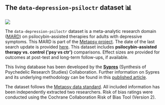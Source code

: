 ## **The `data-depression-psiloctr` dataset** 📊 

[<img src="https://img.shields.io/badge/DOI-10.5281%2Fzenodo.15714852-blue">](https://doi.org/10.5281/zenodo.15714852) 

The `data-depression-psiloctr` dataset is a meta-analytic research domain ([MARD](https://docs.metapsy.org/uploads/ebmental-2022-300509.pdf)) 
on psilocybin-assisted therapies for adults with depressive symptoms. 
This MARD is part of the  [Metapsy project](https://www.metapsy.org/). 
The date of the last search update is provided [here](https://github.com/metapsy-project/data-depression-psiloctr/blob/master/metadata/last_search.txt). 
This dataset includes **psilocybin-assisted therapy vs. control ('psy vs ctr')** comparisons. Effect sizes are provided for outcomes at post-test and long-term follow-ups, if available. 

This living database has been developed by the [**Sypres**](https://sypres.io/) (Synthesis of Psychedelic Research Studies) Collaboration. Further information on Sypres and its underlying methodology can be found in this  [published article](https://sypres.io/assets/pdfs/natmh2025.pdf).

The dataset follows the [Metapsy data standard](https://docs.metapsy.org/data-preparation/format/). All included information has been independently extracted two researchers. Risk of bias ratings were conducted using the Cochrane Collaboration Risk of Bias Tool (Version 2). 
